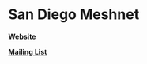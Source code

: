 San Diego Meshnet
============

**[Website](http://sdmesh.net/)**

**[Mailing List](http://lists.projectmesh.net/cgi-bin/mailman/listinfo/sandiego)**
